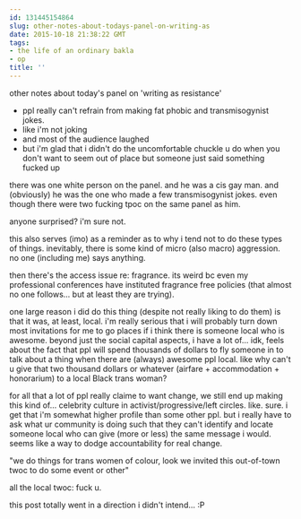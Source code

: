 ```yaml
---
id: 131445154864
slug: other-notes-about-todays-panel-on-writing-as
date: 2015-10-18 21:38:22 GMT
tags:
- the life of an ordinary bakla
- op
title: ''
---
```

other notes about today's panel on 'writing as resistance'

- ppl really can't refrain from making fat phobic and transmisogynist jokes.
- like i'm not joking
- and most of the audience laughed
- but i'm glad that i didn't do the uncomfortable chuckle u do when you don't want to seem out of place but someone just said something fucked up

there was one white person on the panel. and he was a cis gay man. and (obviously) he was the one who made a few transmisogynist jokes. even though there were two fucking tpoc on the same panel as him. 

anyone surprised? i'm sure not.

this also serves (imo) as a reminder as to why i tend not to do these types of things. inevitably, there is some kind of micro (also macro) aggression. no one (including me) says anything.

then there's the access issue re: fragrance. its weird bc even my professional conferences have instituted fragrance free policies (that almost no one follows... but at least they are trying).

one large reason i did do this thing (despite not really liking to do them) is that it was, at least, local. i'm really serious that i will probably turn down most invitations for me to go places if i think there is someone local who is awesome. beyond just the social capital aspects, i have a lot of... idk, feels about the fact that ppl will spend thousands of dollars to fly someone in to talk about a thing when there are (always) awesome ppl local. like why can't u give that two thousand dollars or whatever (airfare + accommodation + honorarium) to a local Black trans woman?

for all that a lot of ppl really claime to want change, we still end up making this kind of... celebrity culture in activist/progressive/left circles. like. sure. i get that i'm somewhat higher profile than some other ppl. but i really have to ask what ur community is doing such that they can't identify and locate someone local who can give (more or less) the same message i would. seems like a way to dodge accountability for real change.

"we do things for trans women of colour, look we invited this out-of-town twoc to do some event or other"

all the local twoc: fuck u.

this post totally went in a direction i didn't intend... :P